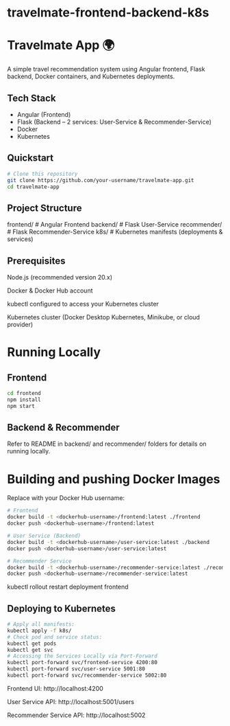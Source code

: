 # travelmate-frontend-backend-k8s

# Travelmate App 🌍

A simple travel recommendation system using Angular frontend, Flask backend, Docker containers, and Kubernetes deployments.

## Tech Stack
- Angular (Frontend)
- Flask (Backend – 2 services: User-Service & Recommender-Service)
- Docker
- Kubernetes

## Quickstart

```bash
# Clone this repository
git clone https://github.com/your-username/travelmate-app.git
cd travelmate-app
```

## Project Structure

frontend/           # Angular Frontend
backend/            # Flask User-Service
recommender/        # Flask Recommender-Service
k8s/                # Kubernetes manifests (deployments & services)

## Prerequisites

Node.js (recommended version 20.x)

Docker & Docker Hub account

kubectl configured to access your Kubernetes cluster

Kubernetes cluster (Docker Desktop Kubernetes, Minikube, or cloud provider)

# Running Locally

## Frontend
```bash
cd frontend
npm install
npm start
```

## Backend & Recommender

Refer to README in backend/ and recommender/ folders for details on running locally.

# Building and pushing Docker Images

Replace <dockerhub-username> with your Docker Hub username:

```bash
# Frontend
docker build -t <dockerhub-username>/frontend:latest ./frontend
docker push <dockerhub-username>/frontend:latest

# User Service (Backend)
docker build -t <dockerhub-username>/user-service:latest ./backend
docker push <dockerhub-username>/user-service:latest

# Recommender Service
docker build -t <dockerhub-username>/recommender-service:latest ./recommender
docker push <dockerhub-username>/recommender-service:latest
```
kubectl rollout restart deployment frontend
## Deploying to Kubernetes

```bash
# Apply all manifests:
kubectl apply -f k8s/
# Check pod and service status:
kubectl get pods
kubectl get svc
# Accessing the Services Locally via Port-Forward
kubectl port-forward svc/frontend-service 4200:80
kubectl port-forward svc/user-service 5001:80
kubectl port-forward svc/recommender-service 5002:80
```

Frontend UI: http://localhost:4200

User Service API: http://localhost:5001/users

Recommender Service API: http://localhost:5002